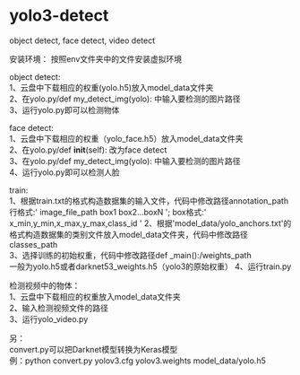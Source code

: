 # yolo3-detect
object detect, face detect, video detect

安装环境：
	按照env文件夹中的文件安装虚拟环境

object detect:  
1、云盘中下载相应的权重(yolo.h5)放入model_data文件夹  
2、在yolo.py/def my_detect_img(yolo): 中输入要检测的图片路径  
3、运行yolo.py即可以检测物体  

face detect:   
1、云盘中下载相应的权重（yolo_face.h5）放入model_data文件夹  
2、在yolo.py/def __init__(self): 改为face detect  
3、在yolo.py/def my_detect_img(yolo): 中输入要检测的图片路径  
4、运行yolo.py即可以检测人脸  

train:  
1、根据train.txt的格式构造数据集的输入文件，代码中修改路径annotation_path  
	行格式:' image_file_path box1 box2…boxN ';
	box格式:' x_min,y_min,x_max,y_max,class_id '
2、根据'model_data/yolo_anchors.txt'的格式构造数据集的类别文件放入model_data文件夹，代码中修改路径classes_path  
3、选择训练的初始权重，代码中修改路径def _main():/weights_path  
	一般为yolo.h5或者darknet53_weights.h5（yolo3的原始权重）
4、运行train.py  

检测视频中的物体：  
1、云盘中下载相应的权重放入model_data文件夹  
2、输入检测视频文件的路径   
3、运行yolo_video.py  



另：  
convert.py可以把Darknet模型转换为Keras模型  
	例：python convert.py yolov3.cfg yolov3.weights model_data/yolo.h5


